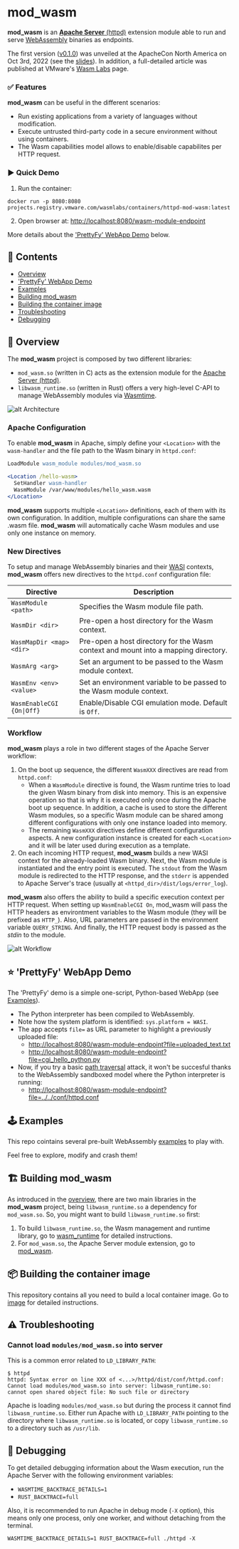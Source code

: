# mod_wasm

**mod_wasm** is an [**Apache Server** (httpd)](https://httpd.apache.org/) extension module able to run and serve [WebAssembly](https://webassembly.org/) binaries as endpoints.

The first version ([v0.1.0](https://github.com/vmware-labs/mod_wasm/blob/main/CHANGELOG.md#010-20221004)) was unveiled at the ApacheCon North America on Oct 3rd, 2022 (see the [slides](https://apachecon.com/acna2022/slides/01_Gonz%c3%a1lez_mod-wasm_Bringing_WebAssembly.pdf)). In addition, a full-detailed article was published at VMware's [Wasm Labs](https://wasmlabs.dev/articles/apache-mod-wasm/) page. 


### ✅ Features

**mod_wasm** can be useful in the different scenarios: 
* Run existing applications from a variety of languages without modification.
* Execute untrusted third-party code in a secure environment without using containers.
* The Wasm capabilities model allows to enable/disable capabilites per HTTP request.



### ▶️ Quick Demo

1. Run the container:
```console
docker run -p 8080:8080 projects.registry.vmware.com/wasmlabs/containers/httpd-mod-wasm:latest
```

2. Open browser at:
[http://localhost:8080/wasm-module-endpoint](http://localhost:8080/wasm-module-endpoint)

More details about the ['PrettyFy' WebApp Demo](#-prettyfy-webapp-demo) below.


## 📔 Contents

* [Overview](#-overview)
* ['PrettyFy' WebApp Demo](#-prettyfy-webapp-demo)
* [Examples](#%EF%B8%8F-examples)
* [Building mod_wasm](#%EF%B8%8F-building-mod_wasm)
* [Building the container image](#-building-the-container-image)
* [Troubleshooting](#%EF%B8%8F-troubleshooting)
* [Debugging](#-debugging)


## 🔭 Overview

The **mod_wasm** project is composed by two different libraries:
- `mod_wasm.so` (written in C) acts as the extension module for the [Apache Server (httpd)](https://httpd.apache.org/).
- `libwasm_runtime.so` (written in Rust) offers a very high-level C-API to manage WebAssembly modules via [Wasmtime](https://wasmtime.dev/).

![alt Architecture](https://raw.githubusercontent.com/vmware-labs/mod_wasm/main/docs/slides/architecture.png)

### Apache Configuration

To enable **mod_wasm** in Apache, simply define your `<Location>` with the `wasm-handler` and the file path to the Wasm binary in `httpd.conf`:

```apache
LoadModule wasm_module modules/mod_wasm.so

<Location /hello-wasm>
  SetHandler wasm-handler
  WasmModule /var/www/modules/hello_wasm.wasm
</Location>
```

**mod_wasm** supports multiple `<Location>` definitions, each of them with its own configuration. In addition, multiple configurations can share the same .wasm file. **mod_wasm** will automatically cache Wasm modules and use only one instance on memory.

### New Directives

To setup and manage WebAssembly binaries and their [WASI](https://wasi.dev/) contexts, **mod_wasm** offers new directives to the `httpd.conf` configuration file:

| Directive                      | Description |
| ------------------------------ | ----------- |
| `WasmModule <path>`            | Specifies the Wasm module file path. |
| `WasmDir <dir>`                | Pre-open a host directory for the Wasm context. |
| `WasmMapDir <map> <dir>`       | Pre-open a host directory for the Wasm context and mount into a mapping directory. |
| `WasmArg <arg>`                | Set an argument to be passed to the Wasm module context. |
| `WasmEnv <env> <value>`        | Set an environment variable to be passed to the Wasm module context. |
| `WasmEnableCGI {On\|Off}`      | Enable/Disable CGI emulation mode. Default is `Off`. |


### Workflow

**mod_wasm** plays a role in two different stages of the Apache Server workflow:
1. On the boot up sequence, the different `WasmXXX` directives are read from `httpd.conf`:
   * When a `WasmModule` directive is found, the Wasm runtime tries to load the given Wasm binary from disk into memory. This is an expensive operation so that is why it is executed only once during the Apache boot up sequence. In addition, a cache is used to store the different Wasm modules, so a specific Wasm module can be shared among different configurations with only one instance loaded into memory.
   * The remaining `WasmXXX` directives define different configuration aspects. A new configuration instance is created for each `<Location>` and it will be later used during execution as a template.
2. On each incoming HTTP request, **mod_wasm** builds a new WASI context for the already-loaded Wasm binary. Next, the Wasm module is instantiated and the entry point is executed. The `stdout` from the Wasm module is redirected to the HTTP response, and the `stderr` is appended to Apache Server's trace (usually at `<httpd_dir>/dist/logs/error_log`). 

**mod_wasm** also offers the ability to build a specific execution context per HTTP request. When setting up `WasmEnableCGI On`, mod_wasm will pass the HTTP headers as environtment variables to the Wasm module (they will be prefixed as `HTTP_`). Also, URL parameters are passed in the environment variable `QUERY_STRING`. And finally, the HTTP request body is passed as the *stdin* to the module. 

![alt Workflow](https://raw.githubusercontent.com/vmware-labs/mod_wasm/main/docs/slides/workflow.png)


## ⭐ 'PrettyFy' WebApp Demo

The 'PrettyFy' demo is a simple one-script, Python-based WebApp (see [Examples](#%EF%B8%8F-examples)).
* The Python interpreter has been compiled to WebAssembly.
* Note how the system platform is identified: `sys.platform = WASI`.
* The app accepts `file=` as URL parameter to highlight a previously uploaded file:
  * [http://localhost:8080/wasm-module-endpoint?file=uploaded_text.txt](http://localhost:8080/wasm-module-endpoint?file=uploaded_text.txt)
  * [http://localhost:8080/wasm-module-endpoint?file=cgi_hello_python.py](http://localhost:8080/wasm-module-endpoint?file=cgi_hello_python.py)
* Now, if you try a basic [path traversal](https://owasp.org/www-community/attacks/Path_Traversal) attack, it won't be succesful thanks to the WebAssembly sandboxed model where the Python interpreter is running:
  * [http://localhost:8080/wasm-module-endpoint?file=../../conf/httpd.conf](http://localhost:8080/wasm-module-endpoint?file=../../conf/httpd.conf)


## 🕹️ Examples

This repo cointains several pre-built WebAssembly [examples](https://github.com/vmware-labs/mod_wasm/tree/main/examples) to play with.

Feel free to explore, modify and crash them!


## 🏗️ Building mod_wasm

<!-- ### Building `mod_wasm.so` extension module -->

As introduced in the [overview](#-overview), there are two main libraries in the **mod_wasm** project, being `libwasm_runtime.so` a dependency for `mod_wasm.so`. So, you might want to build `libwasm_runtime.so` first:

1) To build `libwasm_runtime.so`, the Wasm management and runtime library, go to [wasm_runtime](https://github.com/vmware-labs/mod_wasm/tree/main/wasm_runtime) for detailed instructions.
2) For `mod_wasm.so`, the Apache Server module extension, go to [mod_wasm](https://github.com/vmware-labs/mod_wasm/tree/main/mod_wasm).


## 📦 Building the container image

This repository contains all you need to build a local container image. Go to [image](https://github.com/vmware-labs/mod_wasm/tree/main/image) for detailed instructions.


## ⚠️ Troubleshooting

### Cannot load `modules/mod_wasm.so` into server

This is a common error related to `LD_LIBRARY_PATH`:
```
$ httpd
httpd: Syntax error on line XXX of <...>/httpd/dist/conf/httpd.conf:
Cannot load modules/mod_wasm.so into server: libwasm_runtime.so: cannot open shared object file: No such file or directory
```

Apache is loading `modules/mod_wasm.so` but during the process it cannot find `libwasm_runtime.so`. Either run Apache with `LD_LIBRARY_PATH` pointing to the directory where `libwasm_runtime.so` is located, or copy `libwasm_runtime.so` to a directory such as `/usr/lib`. 


## 🐛 Debugging

To get detailed debugging information about the Wasm execution, run the Apache Server with the following environment variables:
* `WASMTIME_BACKTRACE_DETAILS=1`
* `RUST_BACKTRACE=full`

Also, it is recommended to run Apache in debug mode (`-X` option), this means only one process, only one worker, and without detaching from the terminal.

```
WASMTIME_BACKTRACE_DETAILS=1 RUST_BACKTRACE=full ./httpd -X
```
